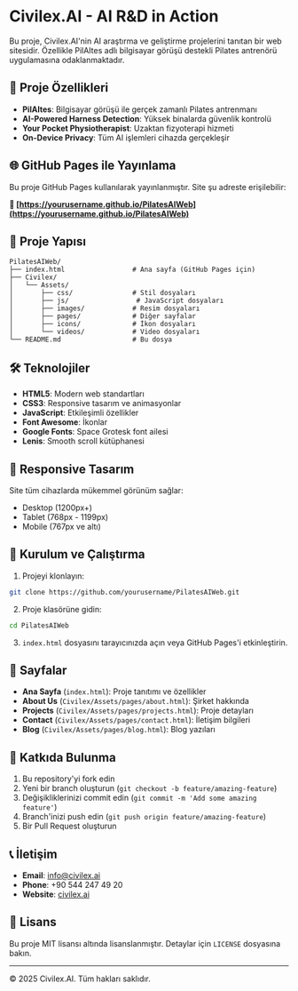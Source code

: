 # Civilex.AI - AI R&D in Action

Bu proje, Civilex.AI'nin AI araştırma ve geliştirme projelerini tanıtan bir web sitesidir. Özellikle PilAItes adlı bilgisayar görüşü destekli Pilates antrenörü uygulamasına odaklanmaktadır.

## 🚀 Proje Özellikleri

- **PilAItes**: Bilgisayar görüşü ile gerçek zamanlı Pilates antrenmanı
- **AI-Powered Harness Detection**: Yüksek binalarda güvenlik kontrolü
- **Your Pocket Physiotherapist**: Uzaktan fizyoterapi hizmeti
- **On-Device Privacy**: Tüm AI işlemleri cihazda gerçekleşir

## 🌐 GitHub Pages ile Yayınlama

Bu proje GitHub Pages kullanılarak yayınlanmıştır. Site şu adreste erişilebilir:

**🔗 [https://yourusername.github.io/PilatesAIWeb](https://yourusername.github.io/PilatesAIWeb)**

## 📁 Proje Yapısı

```
PilatesAIWeb/
├── index.html                 # Ana sayfa (GitHub Pages için)
├── Civilex/
│   └── Assets/
│       ├── css/               # Stil dosyaları
│       ├── js/                 # JavaScript dosyaları
│       ├── images/            # Resim dosyaları
│       ├── pages/             # Diğer sayfalar
│       ├── icons/             # İkon dosyaları
│       └── videos/            # Video dosyaları
└── README.md                  # Bu dosya
```

## 🛠️ Teknolojiler

- **HTML5**: Modern web standartları
- **CSS3**: Responsive tasarım ve animasyonlar
- **JavaScript**: Etkileşimli özellikler
- **Font Awesome**: İkonlar
- **Google Fonts**: Space Grotesk font ailesi
- **Lenis**: Smooth scroll kütüphanesi

## 📱 Responsive Tasarım

Site tüm cihazlarda mükemmel görünüm sağlar:
- Desktop (1200px+)
- Tablet (768px - 1199px)
- Mobile (767px ve altı)

## 🚀 Kurulum ve Çalıştırma

1. Projeyi klonlayın:
```bash
git clone https://github.com/yourusername/PilatesAIWeb.git
```

2. Proje klasörüne gidin:
```bash
cd PilatesAIWeb
```

3. `index.html` dosyasını tarayıcınızda açın veya GitHub Pages'i etkinleştirin.

## 📄 Sayfalar

- **Ana Sayfa** (`index.html`): Proje tanıtımı ve özellikler
- **About Us** (`Civilex/Assets/pages/about.html`): Şirket hakkında
- **Projects** (`Civilex/Assets/pages/projects.html`): Proje detayları
- **Contact** (`Civilex/Assets/pages/contact.html`): İletişim bilgileri
- **Blog** (`Civilex/Assets/pages/blog.html`): Blog yazıları

## 🤝 Katkıda Bulunma

1. Bu repository'yi fork edin
2. Yeni bir branch oluşturun (`git checkout -b feature/amazing-feature`)
3. Değişikliklerinizi commit edin (`git commit -m 'Add some amazing feature'`)
4. Branch'inizi push edin (`git push origin feature/amazing-feature`)
5. Bir Pull Request oluşturun

## 📞 İletişim

- **Email**: info@civilex.ai
- **Phone**: +90 544 247 49 20
- **Website**: [civilex.ai](https://civilex.ai)

## 📝 Lisans

Bu proje MIT lisansı altında lisanslanmıştır. Detaylar için `LICENSE` dosyasına bakın.

---

© 2025 Civilex.AI. Tüm hakları saklıdır.